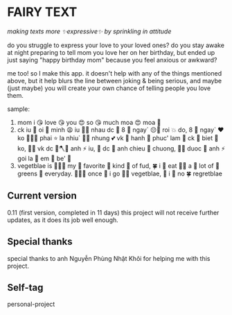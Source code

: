# FAIRY TEXT
*making texts more ✨expressive✨ by sprinkling in attitude*

do you struggle to express your love to your loved ones? do you stay awake at night preparing to tell mom you love her on her birthday, but ended up just saying "happy birthday mom" because you feel anxious or awkward?

me too! so I make this app. it doesn't help with any of the things mentioned above, but it help blurs the line between joking & being serious, and maybe (just maybe) you will create your own chance of telling people you love them.

sample: 
1. mom  i 😘 love 😘 you 😍 so 😘 much  moa 😍 moa 🥰
2. ck  iu 🌺 oi 🌴 minh 😩 iu 🧜‍♂️ nhau  dc 🧘 8 🌟 ngay\` 😔🤡 roi 💥 do,  8 🦋 ngay\` ❤️ ko 🎉🍀🔥 phai ⭐ la  nhiu\` 🥗😰 nhung 💕 vk 🧘 hanh 🎇 phuc'  lam 🌻 ck 🦋 biet 🧚 ko, 🎈💥 vk  dc 🌺🪓💝 anh ⚡️ iu, 🧸 dc 🙏 anh  chieu 🤸 chuong, 🧡😰 duoc 🙌 anh ⚡️ goi  la 🥵 em 🥗 be' 🎁
3. vegetblae  is 🎋🎋🎍 my 💚 favorite 🌹 kind 🌹 of  fud, 🍀 i 🌹 eat 🥗🪷 a 🌻 lot  of 🌳 greens 🌱 everyday. 🌴🎋💚 once 🌺 i  go 🪷🍂 vegetblae, 🌳 i 🌳 no 🍀 regretblae 

## Current version 
0.11 (first version, completed in 11 days) 
this project will not receive further updates, as it does its job well enough. 

## Special thanks
special thanks to anh Nguyễn Phùng Nhật Khôi for helping me with this project. 

## Self-tag 
personal-project
